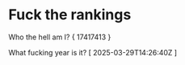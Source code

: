 # Fuck the rankings

Who the hell am I?
{ 17417413 }

What fucking year is it?
[ 2025-03-29T14:26:40Z ]
